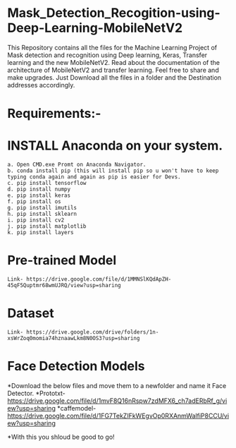 # Mask_Detection_Recogition-using-Deep-Learning-MobileNetV2
This Repository contains all the files for the Machine Learning Project of Mask detection and recognition using Deep learning, Keras, Transfer learning and the new MobileNetV2.
Read about the documentation of the architecture of MobileNetV2 and transfer learning.
Feel free to share and make upgrades.
Just Download all the files in a folder and the Destination addresses accordingly.

# Requirements:-
# INSTALL Anaconda on your system.
    a. Open CMD.exe Promt on Anaconda Navigator.
    b. conda install pip (this will install pip so u won't have to keep typing conda again and again as pip is easier for Devs.
    c. pip install tensorflow
    d. pip install numpy
    e. pip install keras
    f. pip install os
    g. pip install imutils
    h. pip install sklearn
    i. pip install cv2
    j. pip install matplotlib
    k. pip install layers
    
# Pre-trained Model
    Link- https://drive.google.com/file/d/1MMNSlKQdApZH-45qF5Quptmr68wmUJRQ/view?usp=sharing

# Dataset
    Link- https://drive.google.com/drive/folders/1n-xsWrZoq0momia74hznaawLkm8N0OS3?usp=sharing

# Face Detection Models
   *Download the below files and move them to a newfolder and name it Face Detector.
   *Prototxt- https://drive.google.com/file/d/1mvF8Q16nRspw7zdMFX6_ch7adERbRf_g/view?usp=sharing
   *caffemodel- https://drive.google.com/file/d/1FG7TekZIFkWEgvOp0RXAnmWalfiP8CCU/view?usp=sharing
    
*With this you shloud be good to go!
